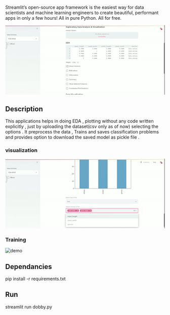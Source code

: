 Streamlit’s open-source app framework is the easiest way for data scientists and machine learning engineers to create beautiful, performant apps in only a few hours!  All in pure Python. All for free.

![demo](gifs/1.gif)

## Description
This applications helps in doing EDA , plotting  without any code written explicitly , just by uploading the dataset(csv only as of now) selecting the options .
It preprocess the data , Trains and saves classification problems and provides option to download the saved model as pickle file . 

### visualization
![demo](gifs/2.gif)

### Training
![demo](gifs/3.gif)

## Dependancies

pip install -r requirements.txt

## Run
streamlit run dobby.py
